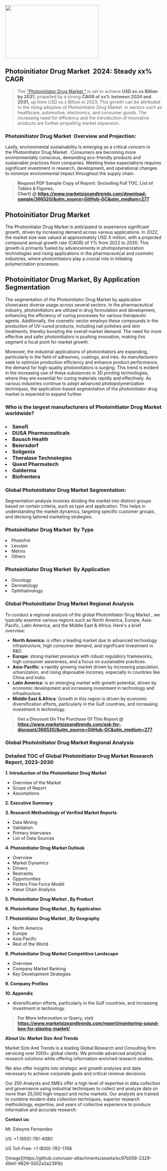 <p><img class="alignnone size-medium wp-image-20088" src="https://ffe5etoiles.com/wp-content/uploads/2024/12/MST1-300x171.png" alt="" width="300" height="171" /></p><h2 id="ember46" class="ember-view reader-text-block__heading-2">Photoinitiator Drug Market &nbsp;2024: Steady&nbsp;xx% CAGR</h2><blockquote id="ember47" class="ember-view reader-text-block__blockquote">The&nbsp;<a class="app-aware-link " href="https://www.marketsizeandtrends.com/download-sample/366520/&utm_source=GitHub-GC&utm_medium=277" target="_blank" data-test-app-aware-link="">"Photoinitiator Drug Market "</a>&nbsp;is set to achieve&nbsp;<strong>USD&nbsp;xx.xx&nbsp;Billion by 2031,</strong>&nbsp;propelled by a strong&nbsp;<strong>CAGR of&nbsp;xx% between 2024 and 2031,</strong>&nbsp;up from USD xx.x Billion in 2023. This growth can be attributed to the rising adoption of&nbsp;Photoinitiator Drug Market &nbsp;in sectors such as healthcare, automotive, electronics, and consumer goods. The increasing need for efficiency and the introduction of innovative products are further propelling market expansion.</blockquote><h3 id="ember48" class="ember-view reader-text-block__heading-3">Photoinitiator Drug Market &nbsp;Overview and Projection:</h3><p id="ember49" class="ember-view reader-text-block__paragraph">Lastly, environmental sustainability is emerging as a critical concern in the&nbsp;Photoinitiator Drug Market . Consumers are becoming more environmentally conscious, demanding eco-friendly products and sustainable practices from companies. Meeting these expectations requires significant investment in research, development, and operational changes to minimize environmental impact throughout the supply chain.</p><blockquote id="ember50" class="ember-view reader-text-block__blockquote"><strong>Request PDF Sample Copy of Report: (Including Full TOC, List of Tables &amp; Figures, Chart)&nbsp;@&nbsp;<strong><a href="https://www.marketsizeandtrends.com/download-sample/366520/&utm_source=GitHub-GC&utm_medium=277" target="_blank">https://www.marketsizeandtrends.com/download-sample/366520/&utm_source=GitHub-GC&utm_medium=277</a></strong></strong></blockquote><h3 class=""> <h2>Photoinitiator Drug Market</h2><p>The Photoinitiator Drug Market is anticipated to experience significant growth, driven by increasing demand across various applications. In 2022, the market size was valued at approximately USD X million, with a projected compound annual growth rate (CAGR) of Y% from 2022 to 2030. This growth is primarily fueled by advancements in photopolymerization technologies and rising applications in the pharmaceutical and cosmetic industries, where photoinitiators play a crucial role in initiating polymerization processes.</p><h2>Photoinitiator Drug Market, By Application Segmentation</h2><p>The segmentation of the Photoinitiator Drug Market by application showcases diverse usage across several sectors. In the pharmaceutical industry, photoinitiators are utilized in drug formulation and development, enhancing the efficiency of curing processes for various therapeutic agents. Additionally, the cosmetic sector employs these compounds in the production of UV-cured products, including nail polishes and skin treatments, thereby boosting the overall market demand. The need for more effective and safer photoinitiators is pushing innovation, making this segment a focal point for market growth.</p><p>Moreover, the industrial applications of photoinitiators are expanding, particularly in the field of adhesives, coatings, and inks. As manufacturers seek to optimize production efficiency and enhance product performance, the demand for high-quality photoinitiators is surging. This trend is evident in the increasing use of these substances in 3D printing technologies, where they are essential for curing materials rapidly and effectively. As various industries continue to adopt advanced photopolymerization techniques, the application-based segmentation of the photoinitiator drug market is expected to expand further.</p></h3><h3 id="" class="">Who is the largest manufacturers of&nbsp;Photoinitiator Drug Market  worldwide?</h3><h3 class=""></Li><Li>Sanofi</Li><Li> DUSA Pharmaceuticals</Li><Li> Bausch Health</Li><Li> Beiersdorf</Li><Li> Soligenix</Li><Li> Theralase Technologies</Li><Li> Quest Pharmatech</Li><Li> Galderma</Li><Li> Biofrontera</h3><h3 id="ember53" class="ember-view reader-text-block__heading-3">Global&nbsp;Photoinitiator Drug Market  Segmentation:</h3><p id="ember54" class="ember-view reader-text-block__paragraph">Segmentation analysis involves dividing the market into distinct groups based on certain criteria, such as type and application. This helps in understanding the market dynamics, targeting specific customer groups, and devising tailored marketing strategies.</p><h3 id="" class="">Photoinitiator Drug Market &nbsp;By Type</h3><p></Li><Li>Photofrin</Li><Li> Levulan</Li><Li> Metvix</Li><Li> Others</p><h3 id="" class="">Photoinitiator Drug Market &nbsp;By Application</h3><p class=""></Li><Li>Oncology</Li><Li> Dermatology</Li><Li> Ophthalmology</p><h3 id="ember62" class="ember-view reader-text-block__heading-3">Global Photoinitiator Drug Market  Regional Analysis</h3><p id="ember63" class="ember-view reader-text-block__paragraph">To conduct a regional analysis of the global Photoinitiator Drug Market , we typically examine various regions such as North America, Europe, Asia-Pacific, Latin America, and the Middle East &amp; Africa. Here's a brief overview:</p><ul><li><strong>North America</strong>: is often a leading market due to advanced technology infrastructure, high consumer demand, and significant investment in R&amp;D.</li><li><strong>Europe</strong>: strong market presence with robust regulatory frameworks, high consumer awareness, and a focus on sustainable practices.</li><li><strong>Asia-Pacific</strong>: a rapidly growing market driven by increasing population, urbanization, and rising disposable incomes, especially in countries like China and India.</li><li><strong>Latin America</strong>: is an emerging market with growth potential, driven by economic development and increasing investment in technology and infrastructure.</li><li><strong>Middle East &amp; Africa</strong>: Growth in this region is driven by economic diversification efforts, particularly in the Gulf countries, and increasing investment in technology.</li></ul><blockquote id="ember61" class="ember-view reader-text-block__blockquote"><strong>Get a Discount On The Purchase Of This Report @ <strong><a href="https://html-cleaner.com/" target="">https://www.marketsizeandtrends.com/ask-for-discount/366520/&utm_source=GitHub-GC&utm_medium=277</a></strong></strong></blockquote><h3 id="ember62" class="ember-view reader-text-block__heading-3">Global Photoinitiator Drug Market  Regional Analysis</h3><h3 id="" class="">Detailed TOC of Global Photoinitiator Drug Market  Research Report, 2023-2030</h3><p id="" class=""><strong>1. Introduction of the Photoinitiator Drug Market </strong></p><ul><li>Overview of the Market</li><li>Scope of Report</li><li>Assumptions</li></ul><p id="" class=""><strong>2. Executive Summary</strong></p><p id="" class=""><strong>3. Research Methodology of Verified Market Reports</strong></p><ul><li>Data Mining</li><li>Validation</li><li>Primary Interviews</li><li>List of Data Sources</li></ul><p id="" class=""><strong>4. Photoinitiator Drug Market  Outlook</strong></p><ul><li>Overview</li><li>Market Dynamics</li><li>Drivers</li><li>Restraints</li><li>Opportunities</li><li>Porters Five Force Model</li><li>Value Chain Analysis</li></ul><p id="" class=""><strong>5. Photoinitiator Drug Market , By Product</strong></p><p id="" class=""><strong>6. Photoinitiator Drug Market , By Application</strong></p><p id="" class=""><strong>7. Photoinitiator Drug Market , By Geography</strong></p><ul><li>North America</li><li>Europe</li><li>Asia Pacific</li><li>Rest of the World</li></ul><p id="" class=""><strong>8. Photoinitiator Drug Market  Competitive Landscape</strong></p><ul><li>Overview</li><li>Company Market Ranking</li><li>Key Development Strategies</li></ul><p id="" class=""><strong>9. Company Profiles</strong></p><p id="" class=""><strong>10. Appendix</strong></p><ul><li>diversification efforts, particularly in the Gulf countries, and increasing investment in technology.</li></ul><blockquote id="ember65" class="ember-view reader-text-block__blockquote"><strong>For More Information or Query, visit <strong><strong><a href="https://html-cleaner.com/" target="">https://www.marketsizeandtrends.com/report/monitoring-sound-box-for-playing-market/</a></strong></strong></strong></blockquote><p id="" class=""><strong>About Us: Market Size And Trends</strong></p><p id="" class="">Market Size And Trends is a leading Global Research and Consulting firm servicing over 5000+ global clients. We provide advanced analytical research solutions while offering information-enriched research studies.</p><p id="" class="">We also offer insights into strategic and growth analyses and data necessary to achieve corporate goals and critical revenue decisions.</p><p id="" class="">Our 250 Analysts and SMEs offer a high level of expertise in data collection and governance using industrial techniques to collect and analyze data on more than 25,000 high-impact and niche markets. Our analysts are trained to combine modern data collection techniques, superior research methodology, expertise, and years of collective experience to produce informative and accurate research.</p><p id="" class=""><strong>Contact us:</strong></p><p id="" class="">Mr. Edwyne Fernandes</p><p id="" class="">US: +1 (650)-781-4080</p><p id="" class="">US Toll-Free: +1 (800)-782-1768</p>
![image](https://github.com/user-attachments/assets/ec97b058-2329-48e0-9829-5552a2a2391b)
